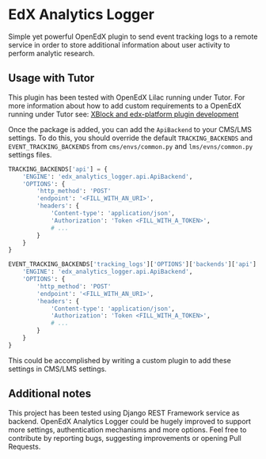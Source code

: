 # EdX Analytics Logger

Simple yet powerful OpenEdX plugin to send event tracking logs to a remote 
service in order to store additional information about user activity to perform
analytic research.


## Usage with Tutor

This plugin has been tested with OpenEdX Lilac running under Tutor.
For more information about how to add custom requirements to a OpenEdX running
under Tutor see: [XBlock and edx-platform plugin development](https://docs.tutor.overhang.io/dev.html#xblock-and-edx-platform-plugin-development)

Once the package is added, you can add the `ApiBackend` to your CMS/LMS
settings. To do this, you should override the default `TRACKING_BACKENDS` and
`EVENT_TRACKING_BACKENDS` from `cms/envs/common.py` and `lms/evns/common.py`
settings files.

```python
TRACKING_BACKENDS['api'] = {
    'ENGINE': 'edx_analytics_logger.api.ApiBackend',
    'OPTIONS': {
        'http_method': 'POST'
        'endpoint': '<FILL_WITH_AN_URI>',
        'headers': {
            'Content-type': 'application/json',
            'Authorization': 'Token <FILL_WITH_A_TOKEN>',
            # ...
        }
    }
}

EVENT_TRACKING_BACKENDS['tracking_logs']['OPTIONS']['backends']['api'] = {
    'ENGINE': 'edx_analytics_logger.api.ApiBackend',
    'OPTIONS': {
        'http_method': 'POST'
        'endpoint': '<FILL_WITH_AN_URI>',
        'headers': {
            'Content-type': 'application/json',
            'Authorization': 'Token <FILL_WITH_A_TOKEN>',
            # ...
        }
    }
}

```

This could be accomplished by writing a custom plugin to add these settings in
CMS/LMS settings.

## Additional notes

This project has been tested using Django REST Framework service as backend. 
OpenEdX Analytics Logger could be hugely improved to support more settings, 
authentication mechanisms and more options. Feel free to contribute by
reporting bugs, suggesting improvements or opening Pull Requests.

